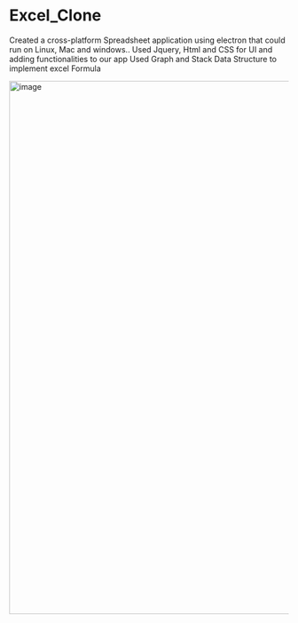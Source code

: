 # Excel_Clone

Created a cross-platform Spreadsheet application using electron
that could run on Linux, Mac and windows..
Used Jquery, Html and CSS for UI and adding functionalities to
our app
Used Graph and Stack Data Structure to implement excel Formula

<img width="960" alt="image" src="https://user-images.githubusercontent.com/60007226/147620842-17dcba05-49b0-4e04-ba9e-1a7df4a0f386.png">
